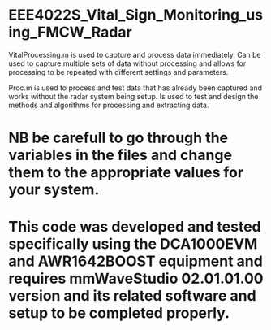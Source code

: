 # EEE4022S_Vital_Sign_Monitoring_using_FMCW_Radar
VitalProcessing.m is used to capture and process data immediately.
Can be used to capture multiple sets of data without processing and allows for processing to be repeated with different settings and parameters.

Proc.m is used to process and test data that has already been captured and works without the radar system being setup.
Is used to test and design the methods and algorithms for processing and extracting data.
# NB be carefull to go through the variables in the files and change them to the appropriate values for your system.
# This code was developed and tested specifically using the DCA1000EVM and AWR1642BOOST equipment and requires mmWaveStudio 02.01.01.00 version and its related software and setup to be completed properly.
